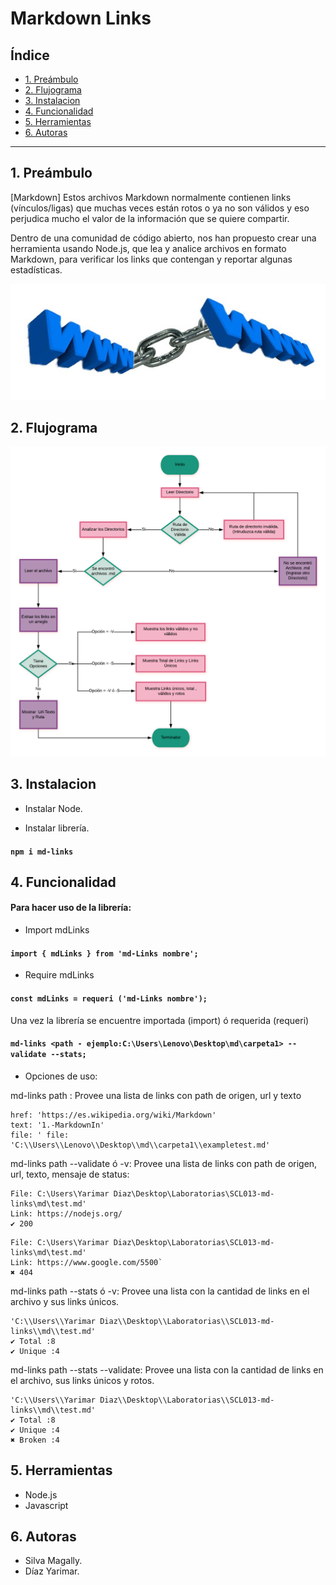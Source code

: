 # Markdown Links

## Índice

- [1. Preámbulo](#1-preámbulo)
- [2. Flujograma](#2-Flujograma)
- [3. Instalacion](#3-Instalacion)
- [4. Funcionalidad](#4-Funcionalidad)
- [5. Herramientas](#5-Herramientas)
- [6. Autoras](#6-Autoras)



---

## 1. Preámbulo

[Markdown]
Estos archivos Markdown normalmente contienen links (vínculos/ligas) que muchas veces están rotos o ya no son válidos y eso perjudica mucho el valor de la información que se quiere compartir.

Dentro de una comunidad de código abierto, nos han propuesto crear una herramienta usando Node.js, que lea y analice archivos en formato Markdown, para verificar los links que contengan y reportar algunas estadísticas.

![md-links](https://github.com/YarimarDiaz/SCL013-md-links/blob/master/img/links.jpg)

## 2. Flujograma

![Flujo](https://github.com/YarimarDiaz/SCL013-md-links/blob/master/img/Fujograma%20Markdown%20Links.png)

## 3. Instalacion

* Instalar Node.

* Instalar librería.
#### `npm i md-links`

## 4. Funcionalidad
#### Para hacer uso de la librería:

* Import mdLinks
#### `import { mdLinks } from 'md-Links nombre';`

* Require mdLinks
#### `const mdLinks = requeri ('md-Links nombre');`

Una vez la librería se encuentre importada (import) ó requerida (requeri)
#### `md-links <path - ejemplo:C:\Users\Lenovo\Desktop\md\carpeta1> --validate --stats;`

* Opciones de uso:

md-links path : Provee una lista de links con path de origen, url y texto

```
href: 'https://es.wikipedia.org/wiki/Markdown'
text: '1.-MarkdownIn'
file: ' file: 'C:\\Users\\Lenovo\\Desktop\\md\\carpeta1\\exampletest.md'
```

md-links path --validate ó -v: Provee una lista de links con path de origen, url, texto, mensaje de status:

```
File: C:\Users\Yarimar Diaz\Desktop\Laboratorias\SCL013-md-links\md\test.md'
Link: https://nodejs.org/
✔ 200
```

```
File: C:\Users\Yarimar Diaz\Desktop\Laboratorias\SCL013-md-links\md\test.md'
Link: https://www.google.com/5500`
✖ 404
```

md-links path --stats ó -v: Provee una lista con la cantidad de links en el archivo y sus links únicos.

```
'C:\\Users\\Yarimar Diaz\\Desktop\\Laboratorias\\SCL013-md-links\\md\\test.md'
✔ Total :8
✔ Unique :4
```

md-links path --stats --validate: Provee una lista con la cantidad de links en el archivo, sus links únicos y rotos.

```
'C:\\Users\\Yarimar Diaz\\Desktop\\Laboratorias\\SCL013-md-links\\md\\test.md'
✔ Total :8
✔ Unique :4
✖ Broken :4
```
## 5. Herramientas

* Node.js
* Javascript

## 6. Autoras

* Silva Magally.
* Díaz Yarimar.
